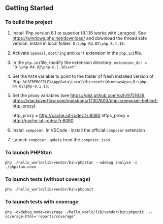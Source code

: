 ## Getting Started 

### To build the project

1. Install Php version 8.1 or superior (8.1.16 works with Laragon). 
See https://windows.php.net/download/ and download the thread safe version.
Install in local folder: `D:\php-R4.02\php-8.1.16`.

2. Activate `openssl`, `mbstring` and `curl` extension in the `php.ini`file.

3. In the `php.ini`file, modify the extension directory: `extension_dir = "D:\php-R4.02\php-8.1.16\ext"`

4. Set the `PATH` variable to point to the folder of fresh installed version of Php.
`%USERPROFILE%\AppData\Local\Microsoft\WindowsApps;D:\php-R4.02\php-8.1.16;`

5. Set the proxy variables (see https://gist.github.com/ozh/9751639, https://stackoverflow.com/questions/17307600/php-composer-behind-http-proxy).

    http_proxy = http://cache.iut-rodez.fr:8080
    https_proxy = http://cache.iut-rodez.fr:8080

6. Install `composer`. In VSCode : install the official `composer` extension 

7. Launch `composer update` from the `composer.json`.

### To launch PHPStan

`php ./hello_world/lib/vendor/bin/phpstan --xdebug analyse -c ./phpstan.neon`

### To launch tests (without coverage)

`php ./hello_world/lib/vendor/bin/phpunit`

### To launch tests with coverage

`php -dxdebug.mode=coverage ./hello_world/lib/vendor/bin/phpunit  --coverage-html='reports/coverage'`
